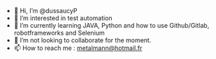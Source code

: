 - 👋 Hi, I’m @dussaucyP
- 👀 I’m interested in test automation
- 🌱 I’m currently learning JAVA, Python and how to use Github/Gitlab, robotframeworks and Selenium
- 💞️ I’m not looking to collaborate for the moment.
- 📫 How to reach me : metalmann@hotmail.fr

<!---
dussaucyP/dussaucyP is a ✨ special ✨ repository because its `README.md` (this file) appears on your GitHub profile.
You can click the Preview link to take a look at your changes.
--->

